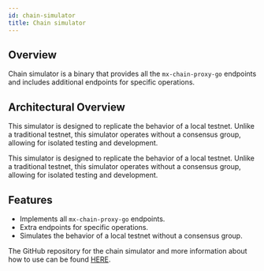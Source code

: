 ```yaml
---
id: chain-simulator
title: Chain simulator
---
```


[comment]: # (mx-context-auto)

## Overview

Chain simulator is a binary that provides all the `mx-chain-proxy-go` endpoints and includes additional endpoints 
for specific operations.

[comment]: # (mx-context-auto)

## Architectural Overview

This simulator is designed to replicate the behavior of a local testnet. Unlike a traditional testnet, this simulator
operates without a consensus group, allowing for isolated testing and development.

This simulator is designed to replicate the behavior of a local testnet. Unlike a traditional testnet, this simulator
operates without a consensus group, allowing for isolated testing and development.

[comment]: # (mx-context-auto)

## Features

- Implements all `mx-chain-proxy-go` endpoints.
- Extra endpoints for specific operations.
- Simulates the behavior of a local testnet without a consensus group.

The GitHub repository for the chain simulator and more information
about how to use can be found [HERE](https://github.com/multiversx/mx-chain-simulator-go).
